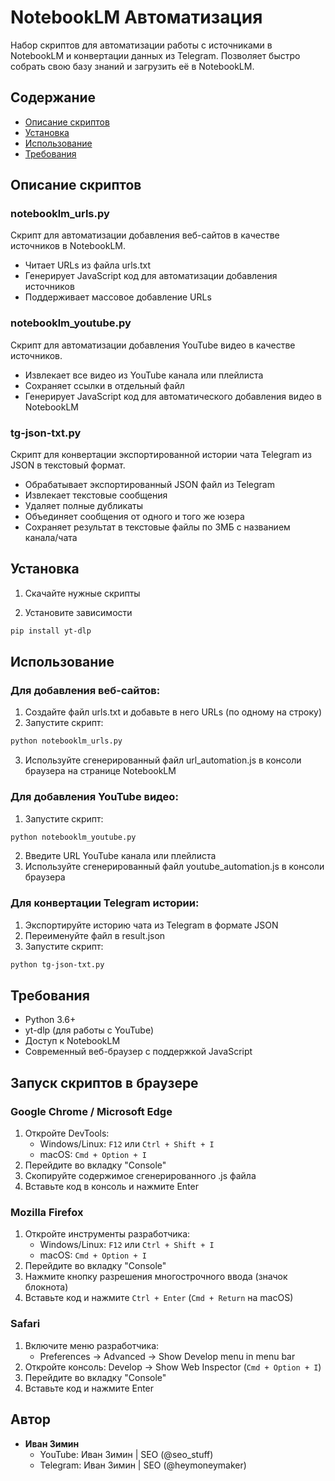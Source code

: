 # NotebookLM Автоматизация

Набор скриптов для автоматизации работы с источниками в NotebookLM и конвертации данных из Telegram. Позволяет быстро собрать свою базу знаний и загрузить её в NotebookLM.

## Содержание

- [Описание скриптов](#описание-скриптов)
- [Установка](#установка)
- [Использование](#использование)
- [Требования](#требования)

## Описание скриптов

### notebooklm_urls.py
Скрипт для автоматизации добавления веб-сайтов в качестве источников в NotebookLM.
- Читает URLs из файла urls.txt
- Генерирует JavaScript код для автоматизации добавления источников
- Поддерживает массовое добавление URLs

### notebooklm_youtube.py
Скрипт для автоматизации добавления YouTube видео в качестве источников.
- Извлекает все видео из YouTube канала или плейлиста
- Сохраняет ссылки в отдельный файл
- Генерирует JavaScript код для автоматического добавления видео в NotebookLM

### tg-json-txt.py
Скрипт для конвертации экспортированной истории чата Telegram из JSON в текстовый формат.
- Обрабатывает экспортированный JSON файл из Telegram
- Извлекает текстовые сообщения
- Удаляет полные дубликаты
- Объединяет сообщения от одного и того же юзера
- Сохраняет результат в текстовые файлы по 3МБ с названием канала/чата

## Установка

1. Скачайте нужные скрипты

2. Установите зависимости
```bash
pip install yt-dlp
```

## Использование

### Для добавления веб-сайтов:
1. Создайте файл urls.txt и добавьте в него URLs (по одному на строку)
2. Запустите скрипт:
```bash
python notebooklm_urls.py
```
3. Используйте сгенерированный файл url_automation.js в консоли браузера на странице NotebookLM

### Для добавления YouTube видео:
1. Запустите скрипт:
```bash
python notebooklm_youtube.py
```
2. Введите URL YouTube канала или плейлиста
3. Используйте сгенерированный файл youtube_automation.js в консоли браузера

### Для конвертации Telegram истории:
1. Экспортируйте историю чата из Telegram в формате JSON
2. Переименуйте файл в result.json
3. Запустите скрипт:
```bash
python tg-json-txt.py
```

## Требования
- Python 3.6+
- yt-dlp (для работы с YouTube)
- Доступ к NotebookLM
- Современный веб-браузер с поддержкой JavaScript

## Запуск скриптов в браузере

### Google Chrome / Microsoft Edge
1. Откройте DevTools: 
   - Windows/Linux: `F12` или `Ctrl + Shift + I`
   - macOS: `Cmd + Option + I`
2. Перейдите во вкладку "Console"
3. Скопируйте содержимое сгенерированного .js файла
4. Вставьте код в консоль и нажмите Enter

### Mozilla Firefox
1. Откройте инструменты разработчика:
   - Windows/Linux: `F12` или `Ctrl + Shift + I`
   - macOS: `Cmd + Option + I`
2. Перейдите во вкладку "Console"
3. Нажмите кнопку разрешения многострочного ввода (значок блокнота)
4. Вставьте код и нажмите `Ctrl + Enter` (`Cmd + Return` на macOS)

### Safari
1. Включите меню разработчика:
   - Preferences → Advanced → Show Develop menu in menu bar
2. Откройте консоль: Develop → Show Web Inspector (`Cmd + Option + I`)
3. Перейдите во вкладку "Console"
4. Вставьте код и нажмите Enter

## Автор
- **Иван Зимин**
  - YouTube: Иван Зимин | SEO (@seo_stuff)
  - Telegram: Иван Зимин | SEO (@heymoneymaker)
